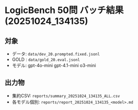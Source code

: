 # LogicBench 50問 バッチ結果 (20251024_134135)

## 対象
- データ: `data/dev_20.prompted.fixed.jsonl`
- GOLD : `data/gold_20.eval.jsonl`
- モデル: gpt-4o-mini gpt-4.1-mini o3-mini

## 出力物
- 集約CSV: `reports/summary_20251024_134135_ALL.csv`
- 各モデル個別: `reports/report_20251024_134135_<model>.md`
